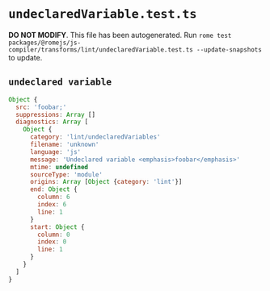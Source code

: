 # `undeclaredVariable.test.ts`

**DO NOT MODIFY**. This file has been autogenerated. Run `rome test packages/@romejs/js-compiler/transforms/lint/undeclaredVariable.test.ts --update-snapshots` to update.

## `undeclared variable`

```javascript
Object {
  src: 'foobar;'
  suppressions: Array []
  diagnostics: Array [
    Object {
      category: 'lint/undeclaredVariables'
      filename: 'unknown'
      language: 'js'
      message: 'Undeclared variable <emphasis>foobar</emphasis>'
      mtime: undefined
      sourceType: 'module'
      origins: Array [Object {category: 'lint'}]
      end: Object {
        column: 6
        index: 6
        line: 1
      }
      start: Object {
        column: 0
        index: 0
        line: 1
      }
    }
  ]
}
```
